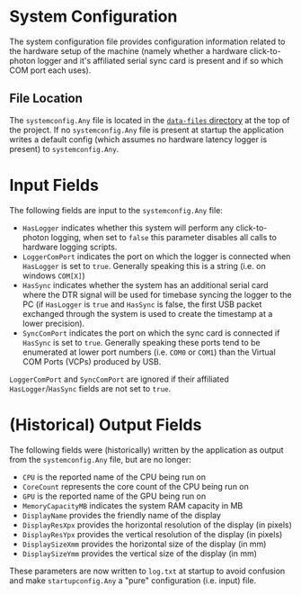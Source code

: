 # System Configuration
The system configuration file provides configuration information related to the hardware setup of the machine (namely whether a hardware click-to-photon logger and it's affiliated serial sync card is present and if so which COM port each uses).

## File Location
The `systemconfig.Any` file is located in the [`data-files` directory](../data-files/) at the top of the project. If no `systemconfig.Any` file is present at startup the application writes a default config (which assumes no hardware latency logger is present) to `systemconfig.Any`.

# Input Fields
The following fields are input to the `systemconfig.Any` file:

* `HasLogger` indicates whether this system will perform any click-to-photon logging, when set to `false` this parameter disables all calls to hardware logging scripts.
* `LoggerComPort` indicates the port on which the logger is connected when `HasLogger` is set to `true`. Generally speaking this is a string (i.e. on windows `COM[X]`)
* `HasSync` indicates whether the system has an additional serial card where the DTR signal will be used for timebase syncing the logger to the PC (if `HasLogger` is `true` and `HasSync` is false, the first USB packet exchanged through the system is used to create the timestamp at a lower precision).
* `SyncComPort` indicates the port on which the sync card is connected if `HasSync` is set to `true`. Generally speaking these ports tend to be enumerated at lower port numbers (i.e. `COM0` or `COM1`) than the Virtual COM Ports (VCPs) produced by USB.

`LoggerComPort` and `SyncComPort` are ignored if their affiliated `HasLogger`/`HasSync` fields are not set to `true`.

# (Historical) Output Fields
The following fields were (historically) written by the application as output from the `systemconfig.Any` file, but are no longer:

* `CPU` is the reported name of the CPU being run on
* `CoreCount` represents the core count of the CPU being run on
* `GPU` is the reported name of the GPU being run on
* `MemoryCapacityMB` indicates the system RAM capacity in MB
* `DisplayName` provides the friendly name of the display
* `DisplayResXpx` provides the horizontal resolution of the display (in pixels)
* `DisplayResYpx` provides the vertical resolution of the display (in pixels)
* `DisplaySizeXmm` provides the horizontal size of the display (in mm)
* `DisplaySizeYmm` provides the vertical size of the display (in mm)

These parameters are now written to `log.txt` at startup to avoid confusion and make `startupconfig.Any` a "pure" configuration (i.e. input) file.